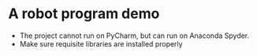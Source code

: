 # A robot program demo

- The project cannot run on PyCharm, but can run on Anaconda Spyder.  
- Make sure requisite libraries are installed properly



